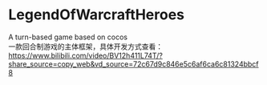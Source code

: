 # LegendOfWarcraftHeroes
A turn-based game based on cocos <br/>
一款回合制游戏的主体框架，具体开发方式查看： https://www.bilibili.com/video/BV12h411L74T/?share_source=copy_web&vd_source=72c67d9c846e5c6af6ca6c81324bbcf8
